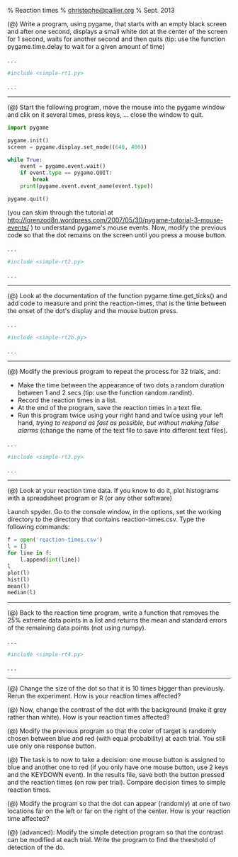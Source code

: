 % Reaction times
% christophe@pallier.org
% Sept. 2013

(@) Write a program, using pygame, that starts with an empty black screen and after one second, displays a small white dot at the center of the screen for 1 second, waits for another second and then quits (tip: use the function pygame.time.delay to wait for a given amount of time)

. . .

```python 
#include <simple-rt1.py>
```

. . .

- - -

(@) Start the following program, move the mouse into the pygame window and clik on it several times, press keys, ... close the window to quit.

```python
import pygame

pygame.init()
screen = pygame.display.set_mode((640, 400))

while True:
    event = pygame.event.wait()
    if event.type == pygame.QUIT:
        break
    print(pygame.event.event_name(event.type))

pygame.quit()
```

(you can skim through the tutorial at <http://lorenzod8n.wordpress.com/2007/05/30/pygame-tutorial-3-mouse-events/> )
to understand pygame's mouse events. Now, modify the previous code so that the dot remains on the screen until you press a mouse button.

. . .


```python
#include <simple-rt2.py>
```


. . .

- - -

(@) Look at the documentation of the function pygame.time.get_ticks() and add code to measure and print the reaction-times, that is the time between the onset of the dot's display and the mouse button press.

. . .


```python
#include <simple-rt2b.py>
```


. . .

- - -

(@) Modify the previous program to repeat the process for 32 trials, and:

* Make the time between the appearance of two dots a random duration between 1 and 2 secs (tip: use the function random.randint). 
* Record the reaction times in a list.
* At the end of the program, save the reaction times in a text file. 
* Run this program twice using your right hand and twice using your left hand, *trying to respond as fast as possible, but without making false alarms* (change the name of the text file to save into different text files). 

. . .


```python
#include <simple-rt3.py>
```


. . .

- - -

(@) Look at your reaction time data. If you know to do it, plot histograms with a spreadsheet program or R (or any other software)

Launch spyder. Go to the console window, in the options, set the working directory to the directory that contains reaction-times.csv. Type the following commands:

```python
f = open('reaction-times.csv')
l = []
for line in f:
	l.append(int(line))
l
plot(l)
hist(l)
mean(l)
median(l)
```

- - - 

(@) Back to the reaction time program, write a function that removes the 25% extreme data points in a list and returns the mean and standard errors of the remaining data points (not using numpy).


. . .


```python
#include <simple-rt4.py>
```


. . .

- - -

(@) Change the size of the dot so that it is 10 times bigger than previously. Rerun the experiment. How is your reaction times affected?  

(@) Now, change the contrast of the dot with the background (make it grey rather than white).  How is your reaction times affected?  

(@) Modify the previous program so that the color of target is randomly chosen between blue and red (with equal probability) at each trial. You still use only one response button.

(@) The task is to now to take a decision: one mouse button is assigned to blue and another one to red (if you only have one mouse button, use 2 keys and the KEYDOWN event). In the results file, save both the button pressed and the reaction times (on row per trial). Compare decision times to simple reaction times. 

(@) Modify the program so that the dot can appear (randomly) at one of two locations far on the left or far on the right of the center. How is your reaction time affected?

(@) (advanced): Modify the simple detection program so that the contrast can be modified at each trial. Write the program to find the threshold of detection of the do.


